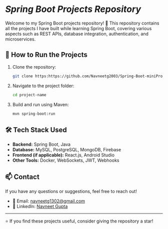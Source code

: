 # ***Spring Boot Projects Repository***
Welcome to my Spring Boot projects repository! 🚀 This repository contains all the projects I have built while learning Spring Boot, covering various aspects such as REST APIs, database integration, authentication, and microservices.

## 🚀 How to Run the Projects
1. Clone the repository:
   ```bash
   git clone https:https://github.com/Navneetg2003/Spring-Boot-miniProjects.git
   ```
2. Navigate to the project folder:
   ```bash
   cd project-name
   ```
3. Build and run using Maven:
   ```bash
   mvn spring-boot:run
   ```

## 🛠️ Tech Stack Used
- **Backend:** Spring Boot, Java
- **Database:** MySQL, PostgreSQL, MongoDB, Firebase
- **Frontend (if applicable):** React.js, Android Studio
- **Other Tools:** Docker, WebSockets, JWT, Webhooks

## 📫 Contact
If you have any questions or suggestions, feel free to reach out!
- 📧 Email: navneetg1302@gmail.com
- 🔗 LinkedIn: [Navneet Gupta](https://www.linkedin.com/in/navneetgupta/)

---
⭐ If you find these projects useful, consider giving the repository a star!
